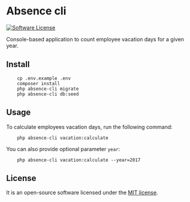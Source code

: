 # Absence cli

[![Software License][ico-license]](LICENSE.md)

Console-based application to count employee vacation days for a given year.

## Install

```console
    cp .env.example .env
    composer install
    php absence-cli migrate
    php absence-cli db:seed
```

## Usage

To calculate employees vacation days, run the following command:

```console
    php absence-cli vacation:calculate
```

You can also provide optional parameter `year`:

```console
    php absence-cli vacation:calculate --year=2017
```

## License

It is an open-source software licensed under the [MIT license](LICENSE.md).

[ico-license]: https://img.shields.io/badge/license-MIT-brightgreen.svg
